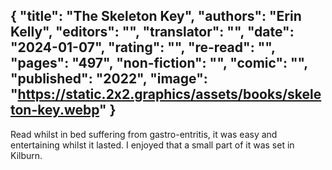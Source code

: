 {
 "title": "The Skeleton Key",
 "authors": "Erin Kelly",
 "editors": "",
 "translator": "",
 "date": "2024-01-07",
 "rating": "",
 "re-read": "",
 "pages": "497",
 "non-fiction": "",
 "comic": "",
 "published": "2022",
 "image": "https://static.2x2.graphics/assets/books/skeleton-key.webp"
}
---

Read whilst in bed suffering from gastro-entritis, it was easy and entertaining whilst it lasted. I enjoyed that a small part of it was set in Kilburn.
